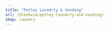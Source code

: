 ```yaml
---
title: "Petley Laundrty & Vending"
url: /blenheim/petley-laundrty-and-vending/
shop: laundry
---
```

